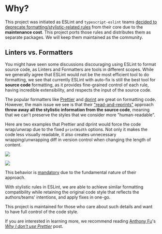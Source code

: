 # Why?

This project was initiated as ESLint and `typescript-eslint` teams [decided to deprecate formatting/stylistic-related rules](https://github.com/eslint/eslint/issues/17522) from their core due to the **maintenance cost**. This project ports those rules and distributes them as separate packages. We will keep them maintained as the community.

## Linters vs. Formatters

You might have seen some discussions discouraging using ESLint to format source code, as Linters and Formatters are tools in different scopes. While we generally agree that ESLint would not be the most efficient tool to do formatting, we see that currently ESLint with auto-fix is still the best tool for **source code** formatting, as it provides fine-grained control of each rule, having incredible extensibility, and respects the input of the source code.

The popular formatters like [Prettier](https://github.com/prettier/prettier) and [dprint](https://dprint.dev/) are great on formatting code. However, the main issue we see is that their ["read-and-reprints"](https://prettier.io/docs/en/) approach **throw away all the stylistic information from the source code**, meaning that we can't preserve the styles that we consider more "human-readable".

Here are two examples that Prettier and dprint would force the code wrap/unwrap due to the fixed `printWidth` options. Not only it makes the code less visually readable, it also creates unnecessary wrapping/unwrapping diff in version control when changing the length of content.

![](/images/format-prettier.png)

![](/images/format-dprint.png)

This behavior is [mandatory](https://github.com/prettier/prettier/issues/3468) due to the fundamental nature of their approach.

With stylistic rules in ESLint, we are able to achieve similar formatting compatibility while retaining the original code style that reflects the authors/teams' intentions, and apply fixes in one-go.

This project is maintained for those who care about such details and want to have full control of the code style.

If you are interested in learning more, we recommend reading [Anthony Fu](https://antfu.me/)'s [*Why I don't use Prettier*](https://antfu.me/posts/why-not-prettier) post.
